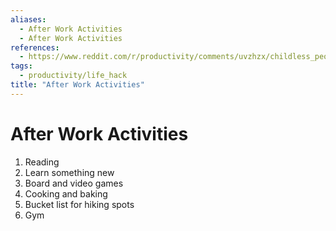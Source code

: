 ```yaml
---
aliases:
  - After Work Activities
  - After Work Activities
references:
  - https://www.reddit.com/r/productivity/comments/uvzhzx/childless_people_other_than_tvinternet_what_do/#annotations:EtdfltrAEeyZxz_QBaqAuA
tags:
  - productivity/life_hack
title: "After Work Activities"
---
```


# After Work Activities

1. Reading
2. Learn something new
3. Board and video games
4. Cooking and baking
5. Bucket list for hiking spots
6. Gym